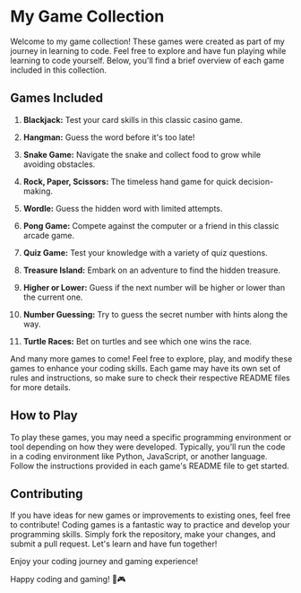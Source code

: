 # My Game Collection

Welcome to my game collection! These games were created as part of my journey in learning to code. Feel free to explore and have fun playing while learning to code yourself. Below, you'll find a brief overview of each game included in this collection.

## Games Included

1. **Blackjack:** Test your card skills in this classic casino game.

2. **Hangman:** Guess the word before it's too late!

3. **Snake Game:** Navigate the snake and collect food to grow while avoiding obstacles.

4. **Rock, Paper, Scissors:** The timeless hand game for quick decision-making.

5. **Wordle:** Guess the hidden word with limited attempts.

6. **Pong Game:** Compete against the computer or a friend in this classic arcade game.

7. **Quiz Game:** Test your knowledge with a variety of quiz questions.

8. **Treasure Island:** Embark on an adventure to find the hidden treasure.

9. **Higher or Lower:** Guess if the next number will be higher or lower than the current one.

10. **Number Guessing:** Try to guess the secret number with hints along the way.

11. **Turtle Races:** Bet on turtles and see which one wins the race.

And many more games to come! Feel free to explore, play, and modify these games to enhance your coding skills. Each game may have its own set of rules and instructions, so make sure to check their respective README files for more details.

## How to Play

To play these games, you may need a specific programming environment or tool depending on how they were developed. Typically, you'll run the code in a coding environment like Python, JavaScript, or another language. Follow the instructions provided in each game's README file to get started.

## Contributing

If you have ideas for new games or improvements to existing ones, feel free to contribute! Coding games is a fantastic way to practice and develop your programming skills. Simply fork the repository, make your changes, and submit a pull request. Let's learn and have fun together!

Enjoy your coding journey and gaming experience!

Happy coding and gaming! 🚀🎮
